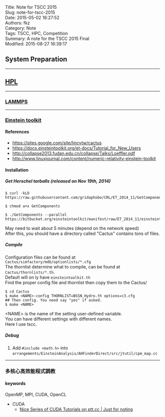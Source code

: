 Title: Note for TSCC 2015  
Slug: note-for-tscc-2015  
Date: 2015-05-02 16:27:52  
Authors: fkz  
Category: Note  
Tags: TSCC, HPC, Competition  
Summary: A note for the TSCC 2015 Final  
Modified: 2015-08-27 16:39:17  
  
  
## System Preparation  
  
---  
  
## [HPL](http://www.netlib.org/benchmark/hpl/)  
  
---  
  
### [LAMMPS](http://lammps.sandia.gov/)  
  
---  
  
### [Einstein toolkit](http://einsteintoolkit.org/)  
  
#### References  
+ <https://sites.google.com/site/lincytw/cactus>  
+ <https://docs.einsteintoolkit.org/et-docs/Tutorial_for_New_Users>  
+ <http://collapse2013.fudan.edu.cn/collapse/Talks/Loeffler.pdf>  
+ <http://www.linuxjournal.com/content/numeric-relativity-einstein-toolkit>  
  
#### Installation  
##### Get Herschel tarballs (released on Nov 19th, 2014)  
```  
$ curl -kLO https://raw.githubusercontent.com/gridaphobe/CRL/ET_2014_11/GetComponents  
  
$ chmod a+x GetComponents  
  
$ ./GetComponents --parallel https://bitbucket.org/einsteintoolkit/manifest/raw/ET_2014_11/einsteintoolkit.th  
```  
May need to wait about 5 minutes (depend on the network speed)  
After this, you should have a directory called "Cactus" contains tons of files.  
  
##### Compile  
Configuration files can be found at `Cactus/simfactory/mdb/optionlists/*.cfg`  
The thornlist determine what to compile, can be found at `Cactus/thornlists/*.th`.  
Default will on ly have `einsteintoolkit.th`  
Find the proper config file and thornlist then copy them to the Cactus/  
  
```  
$ cd Cactus  
$ make <NAME>-config THORNLIST=BSSN_Hydro.th options=c3.cfg  
## Then config. You need say "yes" if asked.  
$ make <NAME>  
```  
  
<NAME\> is the name of the setting user-defined variable.  
You can have different settings with different names.  
Here I use tscc.  
  
##### Debug  
  
1. Add `#include <math.h>` into `arrangements/EinsteinAnalysis/AHFinderDirect/src/jtutil/cpm_map.cc`  
  
---  
  
### 多核心高效能程式調教  
  
#### keywords  
OpenMP, MPI, CUDA, OpenCL  
  
+ CUDA  
    + [Nice Series of CUDA Tutorials on ptt.cc | Just for noting](https://fkz.github.io/posts/2015/08/15/nice-series-of-cuda-tutorials-on-ptt-cc/)  

